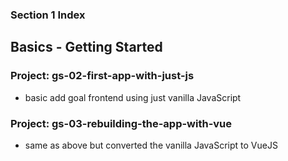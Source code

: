 ### Section 1 Index

## Basics - Getting Started

### Project: gs-02-first-app-with-just-js

- basic add goal frontend using just vanilla JavaScript

### Project: gs-03-rebuilding-the-app-with-vue

- same as above but converted the vanilla JavaScript to VueJS

